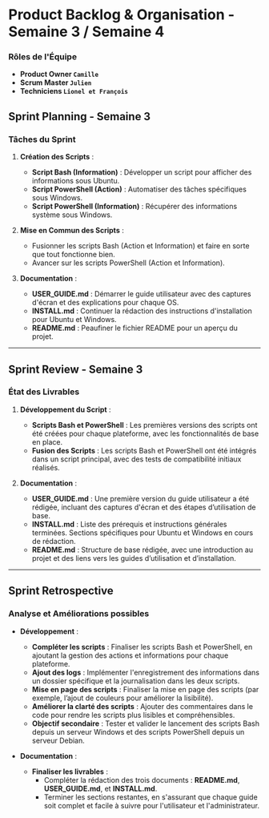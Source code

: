 # **Product Backlog & Organisation - Semaine 3 / Semaine 4**

### **Rôles de l'Équipe**
- **Product Owner ``Camille``**
- **Scrum Master ``Julien``**
- **Techniciens ``Lionel et François``**

## **Sprint Planning - Semaine 3**

### **Tâches du Sprint**
1. **Création des Scripts** :
   - **Script Bash (Information)** : Développer un script pour afficher des informations sous Ubuntu.
   - **Script PowerShell (Action)** : Automatiser des tâches spécifiques sous Windows.
   - **Script PowerShell (Information)** : Récupérer des informations système sous Windows.
   
2. **Mise en Commun des Scripts** :
   - Fusionner les scripts Bash (Action et Information) et faire en sorte que tout fonctionne bien.
   - Avancer sur les scripts PowerShell (Action et Information).

3. **Documentation** :
   - **USER_GUIDE.md** : Démarrer le guide utilisateur avec des captures d'écran et des explications pour chaque OS.
   - **INSTALL.md** : Continuer la rédaction des instructions d'installation pour Ubuntu et Windows.
   - **README.md** : Peaufiner le fichier README pour un aperçu du projet.

---

## **Sprint Review - Semaine 3**

### **État des Livrables**

1. **Développement du Script** :
   - **Scripts Bash et PowerShell** : Les premières versions des scripts ont été créées pour chaque plateforme, avec les fonctionnalités de base en place.
   - **Fusion des Scripts** : Les scripts Bash et PowerShell ont été intégrés dans un script principal, avec des tests de compatibilité initiaux réalisés.

2. **Documentation** :
   - **USER_GUIDE.md** : Une première version du guide utilisateur a été rédigée, incluant des captures d'écran et des étapes d’utilisation de base.
   - **INSTALL.md** : Liste des prérequis et instructions générales terminées. Sections spécifiques pour Ubuntu et Windows en cours de rédaction.
   - **README.md** : Structure de base rédigée, avec une introduction au projet et des liens vers les guides d’utilisation et d’installation.

---

## **Sprint Retrospective**

### **Analyse et Améliorations possibles**

- **Développement** :
   - **Compléter les scripts** : Finaliser les scripts Bash et PowerShell, en ajoutant la gestion des actions et informations pour chaque plateforme.
   - **Ajout des logs** : Implémenter l'enregistrement des informations dans un dossier spécifique et la journalisation dans les deux scripts.
   - **Mise en page des scripts** : Finaliser la mise en page des scripts (par exemple, l’ajout de couleurs pour améliorer la lisibilité).
   - **Améliorer la clarté des scripts** : Ajouter des commentaires dans le code pour rendre les scripts plus lisibles et compréhensibles.
   - **Objectif secondaire** : Tester et valider le lancement des scripts Bash depuis un serveur Windows et des scripts PowerShell depuis un serveur Debian.

- **Documentation** :
   - **Finaliser les livrables** :
     - Compléter la rédaction des trois documents : **README.md**, **USER_GUIDE.md**, et **INSTALL.md**. 
     - Terminer les sections restantes, en s'assurant que chaque guide soit complet et facile à suivre pour l'utilisateur et l'administrateur.
